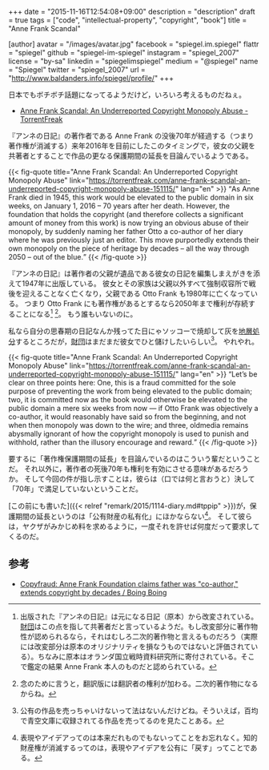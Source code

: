 +++
date = "2015-11-16T12:54:08+09:00"
description = "description"
draft = true
tags = ["code", "intellectual-property", "copyright", "book"]
title = "Anne Frank Scandal"

[author]
  avatar = "/images/avatar.jpg"
  facebook = "spiegel.im.spiegel"
  flattr = "spiegel"
  github = "spiegel-im-spiegel"
  instagram = "spiegel_2007"
  license = "by-sa"
  linkedin = "spiegelimspiegel"
  medium = "@spiegel"
  name = "Spiegel"
  twitter = "spiegel_2007"
  url = "http://www.baldanders.info/spiegel/profile/"
+++

日本でもボチボチ話題になってるようだけど，いろいろ考えるものだねぇ。

- [Anne Frank Scandal: An Underreported Copyright Monopoly Abuse - TorrentFreak](https://torrentfreak.com/anne-frank-scandal-an-underreported-copyright-monopoly-abuse-151115/)

『アンネの日記』の著作者である Anne Frank の没後70年が経過する（つまり著作権が消滅する）来年2016年を目前にしたこのタイミングで，彼女の父親を共著者とすることで作品の更なる保護期間の延長を目論んでいるようである。

{{< fig-quote title="Anne Frank Scandal: An Underreported Copyright Monopoly Abuse" link="https://torrentfreak.com/anne-frank-scandal-an-underreported-copyright-monopoly-abuse-151115/" lang="en" >}}
<q>As Anne Frank died in 1945, this work would be elevated to the public domain in six weeks, on January 1, 2016 – 70 years after her death. However, the foundation that holds the copyright (and therefore collects a significant amount of money from this work) is now trying an obvious abuse of their monopoly, by suddenly naming her father Otto a co-author of her diary where he was previously just an editor. This move purportedly extends their own monopoly on the piece of heritage by decades – all the way through 2050 – out of the blue.</q>
{{< /fig-quote >}}

『アンネの日記』は著作者の父親が遺品である彼女の日記を編集しまえがきを添えて1947年に出版している。
彼女とその家族は父親以外すべて強制収容所で戦後を迎えることなく亡くなり，父親である Otto Frank も1980年に亡くなっている。
つまり Otto Frank にも著作権があるとするなら2050年まで権利が存続することになる[^a] [^a2]。
もう誰もいないのに。

[^a]: 出版された『アンネの日記』は元になる日記（原本）から改変されている。[財団]はこの点を指して共著者だと言っているようだ。もし改変部分に著作物性が認められるなら，それはむしろ二次的著作物と言えるものだろう（実際には改変部分は原本のオリジナリティを損なうものではないと評価されている）。ちなみに原本はオランダ国立戦時資料研究所に寄付されている。そこで鑑定の結果 Anne Frank 本人のものだと認められている。
[^a2]: 念のために言うと，翻訳版には翻訳者の権利が加わる。二次的著作物になるからね。

私なら自分の思春期の日記なんか残ってた日にゃソッコーで焼却して灰を[地層処分](https://ja.wikipedia.org/wiki/%E5%9C%B0%E5%B1%A4%E5%87%A6%E5%88%86)するところだが，[財団]はまだまだ彼女でひと儲けしたいらしい[^b]。
やれやれ。

[^b]: 公有の作品を売っちゃいけないって法はないんだけどね。そういえば，百均で青空文庫に収録されてる作品を売ってるのを見たことある。

{{< fig-quote title="Anne Frank Scandal: An Underreported Copyright Monopoly Abuse" link="https://torrentfreak.com/anne-frank-scandal-an-underreported-copyright-monopoly-abuse-151115/" lang="en" >}}
<q>Let’s be clear on three points here: One, this is a fraud committed for the sole purpose of preventing the work from being elevated to the public domain; two, it is committed now as the book would otherwise be elevated to the public domain a mere six weeks from now — if Otto Frank was objectively a co-author, it would reasonably have said so from the beginning, and not when then monopoly was down to the wire; and three, oldmedia remains abysmally ignorant of how the copyright monopoly is used to punish and withhold, rather than the illusory encourage and reward.</q>
{{< /fig-quote >}}

要するに「著作権保護期間の延長」を目論んでいるのはこういう輩だということだ。
それ以外に，著作者の死後70年も権利を有効にさせる意味があるだろうか。
そして今回の件が指し示すことは，彼らは（口では何と言おうと）決して「70年」で満足していないということだ。

[この前にも書いた]({{< relref "remark/2015/1114-diary.md#tppip" >}})が，保護期間の延長というのは「公有財産の私有化」にほかならない[^c]。
そして彼らは，ヤクザがみかじめ料を求めるように，一度それを許せば何度だって要求してくるのだ。

[^c]: 表現やアイデアってのは本来だれものでもないってことをお忘れなく。知的財産権が消滅するってのは，表現やアイデアを公有に「戻す」ってことである。

## 参考

- [Copyfraud: Anne Frank Foundation claims father was "co-author," extends copyright by decades / Boing Boing](http://boingboing.net/2015/11/14/copyfraud-anne-frank-foundati.html)

[財団]: https://ja.wikipedia.org/wiki/%E3%82%A2%E3%83%B3%E3%83%8D%E3%83%BB%E3%83%95%E3%83%A9%E3%83%B3%E3%82%AF%E8%B2%A1%E5%9B%A3 "アンネ・フランク財団 - Wikipedia"